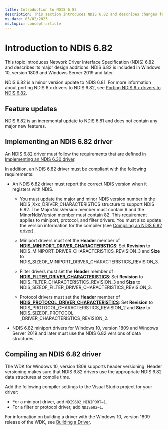 ```yaml
---
title: Introduction to NDIS 6.82
description: This section introduces NDIS 6.82 and describes changes from NDIS 6.81. NDIS 6.82 is included in Windows 10, version 1809.
ms.date: 03/02/2023
ms.topic: concept-article
---
```


# Introduction to NDIS 6.82

This topic introduces Network Driver Interface Specification (NDIS) 6.82 and describes its major design additions. NDIS 6.82 is included in Windows 10, version 1809 and Windows Server 2019 and later.

NDIS 6.82 is a minor version update to NDIS 6.81. For more information about porting NDIS 6.x drivers to NDIS 6.82, see [Porting NDIS 6.x drivers to NDIS 6.82](porting-ndis-6-x-drivers-to-ndis-6-82.md).

## Feature updates

NDIS 6.82 is an incremental update to NDIS 6.81 and does not contain any major new features.

## Implementing an NDIS 6.82 driver

An NDIS 6.82 driver must follow the requirements that are defined in [Implementing an NDIS 6.30 driver](implementing-an-ndis-6-30-driver.md).

In addition, an NDIS 6.82 driver must be compliant with the following requirements:

* An NDIS 6.82 driver must report the correct NDIS version when it registers with NDIS.
   
  * You must update the major and minor NDIS version number in the NDIS_Xxx_DRIVER_CHARACTERISTICS structure to support NDIS 6.82. The MajorNdisVersion member must contain 6 and the MinorNdisVersion member must contain 82. This requirement applies to miniport, protocol, and filter drivers. You must also update the version information for the compiler (see [Compiling an NDIS 6.82 driver](#compiling-an-ndis-682-driver)).

  * Miniport drivers must set the **Header** member of [**NDIS_MINIPORT_DRIVER_CHARACTERISTICS**](/windows-hardware/drivers/ddi/ndis/ns-ndis-_ndis_miniport_driver_characteristics): Set **Revision** to NDIS_MINIPORT_DRIVER_CHARACTERISTICS_REVISION_3 and **Size** to NDIS_SIZEOF_MINIPORT_DRIVER_CHARACTERISTICS_REVISION_3. 

  * Filter drivers must set the **Header** member of [**NDIS_FILTER_DRIVER_CHARACTERISTICS**](/windows-hardware/drivers/ddi/ndis/ns-ndis-_ndis_filter_driver_characteristics): Set **Revision** to NDIS_FILTER_CHARACTERISTICS_REVISION_3 and **Size** to NDIS_SIZEOF_FILTER_DRIVER_CHARACTERISTICS_REVISION_3. 

  * Protocol drivers must set the **Header** member of [**NDIS_PROTOCOL_DRIVER_CHARACTERISTICS**](/windows-hardware/drivers/ddi/ndis/ns-ndis-_ndis_protocol_driver_characteristics): Set **Revision** to NDIS_PROTOCOL_CHARACTERISTICS_REVISION_2 and **Size** to NDIS_SIZEOF_PROTOCOL _DRIVER_CHARACTERISTICS_REVISION_2.

- NDIS 6.82 miniport drivers for Windows 10, version 1809 and Windows Server 2019 and later must use the NDIS 6.82 versions of data structures.

## Compiling an NDIS 6.82 driver

The WDK for Windows 10, version 1809 supports header versioning. Header versioning makes sure that NDIS 6.82 drivers use the appropriate NDIS 6.82 data structures at compile time.

Add the following compiler settings to the Visual Studio project for your driver:

- For a miniport driver, add `NDIS682_MINIPORT=1`.
- For a filter or protocol driver, add `NDIS682=1`.

For information on building a driver with the Windows 10, version 1809 release of the WDK, see [Building a Driver](../develop/building-a-driver.md).
